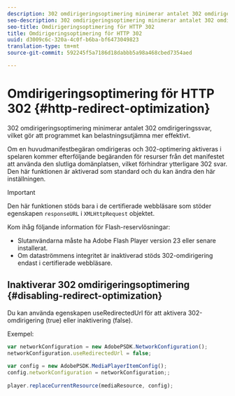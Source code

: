 ```yaml
---
description: 302 omdirigeringsoptimering minimerar antalet 302 omdirigeringssvar, vilket gör att programmet kan belastningsutjämna mer effektivt.
seo-description: 302 omdirigeringsoptimering minimerar antalet 302 omdirigeringssvar, vilket gör att programmet kan belastningsutjämna mer effektivt.
seo-title: Omdirigeringsoptimering för HTTP 302
title: Omdirigeringsoptimering för HTTP 302
uuid: d3009c6c-320a-4c0f-b6ba-bf6473049823
translation-type: tm+mt
source-git-commit: 592245f5a7186d18dabbb5a98a468cbed7354aed

---
```



# Omdirigeringsoptimering för HTTP 302 {#http-redirect-optimization}

302 omdirigeringsoptimering minimerar antalet 302 omdirigeringssvar, vilket gör att programmet kan belastningsutjämna mer effektivt.

Om en huvudmanifestbegäran omdirigeras och 302-optimering aktiveras i spelaren kommer efterföljande begäranden för resurser från det manifestet att använda den slutliga domänplatsen, vilket förhindrar ytterligare 302 svar. Den här funktionen är aktiverad som standard och du kan ändra den här inställningen.

>[!IMPORTANT]
>
>Den här funktionen stöds bara i de certifierade webbläsare som stöder egenskapen `responseURL` i `XMLHttpRequest` objektet.

Kom ihåg följande information för Flash-reservlösningar:

* Slutanvändarna måste ha Adobe Flash Player version 23 eller senare installerat.
* Om dataströmmens integritet är inaktiverad stöds 302-omdirigering endast i certifierade webbläsare.

## Inaktiverar 302 omdirigeringsoptimering {#disabling-redirect-optimization}

Du kan använda egenskapen useRedirectedUrl för att aktivera 302-omdirigering (true) eller inaktivering (false).

Exempel:

```js
var networkConfiguration = new AdobePSDK.NetworkConfiguration(); 
networkConfiguration.useRedirectedUrl = false; 
 
var config = new AdobePSDK.MediaPlayerItemConfig(); 
config.networkConfiguration = networkConfiguration;; 
 
player.replaceCurrentResource(mediaResource, config);
```
